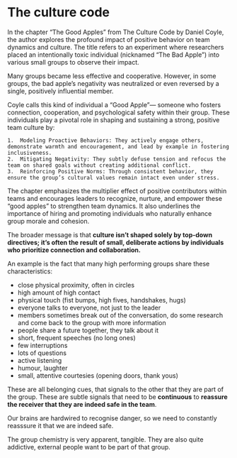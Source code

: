 # The culture code

In the chapter “The Good Apples” from The Culture Code by Daniel Coyle, the author explores the profound impact of positive behavior on team dynamics and culture. The title refers to an experiment where researchers placed an intentionally toxic individual (nicknamed “The Bad Apple”) into various small groups to observe their impact.

Many groups became less effective and cooperative. However, in some groups, the bad apple’s negativity was neutralized or even reversed by a single, positively influential member.

Coyle calls this kind of individual a “Good Apple”— someone who fosters connection, cooperation, and psychological safety within their group. These individuals play a pivotal role in shaping and sustaining a strong, positive team culture by:

    1.	Modeling Proactive Behaviors: They actively engage others, demonstrate warmth and encouragement, and lead by example in fostering inclusiveness.
    2.	Mitigating Negativity: They subtly defuse tension and refocus the team on shared goals without creating additional conflict.
    3.	Reinforcing Positive Norms: Through consistent behavior, they ensure the group’s cultural values remain intact even under stress.

The chapter emphasizes the multiplier effect of positive contributors within teams and encourages leaders to recognize, nurture, and empower these “good apples” to strengthen team dynamics. It also underlines the importance of hiring and promoting individuals who naturally enhance group morale and cohesion.

The broader message is that **culture isn’t shaped solely by top-down directives; it’s often the result of small, deliberate actions by individuals who prioritize connection and collaboration.**

An example is the fact that many high performing groups share these characteristics:

- close physical proximity, often in circles
- high amount of high contact
- physical touch (fist bumps, high fives, handshakes, hugs)
- everyone talks to everyone, not just to the leader
- members sometimes break out of the conversation, do some research and come back to the group with more information
- people share a future together, they talk about it
- short, frequent speeches (no long ones)
- few interruptions
- lots of questions
- active listening
- humour, laughter
- small, attentive courtesies (opening doors, thank yous)

These are all belonging cues, that signals to the other that they are part of the group. These are subtle signals that need to be **continuous** to **reassure the receiver that they are indeed safe in the team**.

Our brains are hardwired to recognise danger, so we need to constantly reasssure it that we are indeed safe.

The group chemistry is very apparent, tangible.
They are also quite addictive, external people want to be part of that group.

